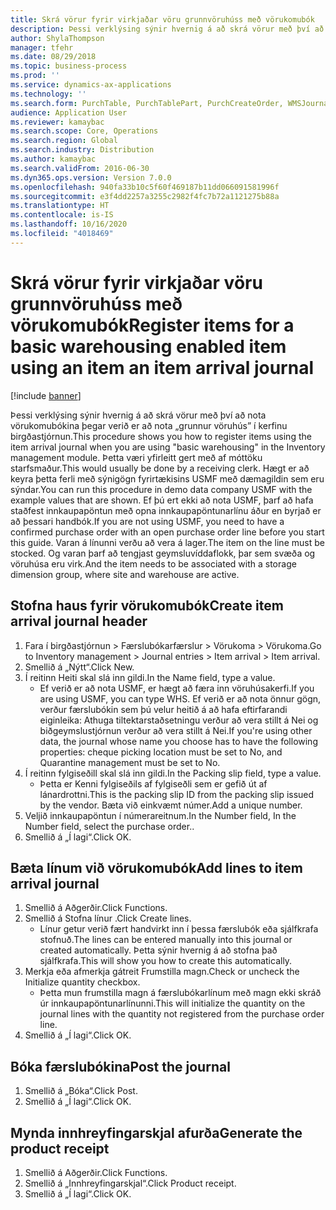 ```yaml
---
title: Skrá vörur fyrir virkjaðar vöru grunnvöruhúss með vörukomubók
description: Þessi verklýsing sýnir hvernig á að skrá vörur með því að nota vörukomubókina þegar verið er að nota „grunnur vöruhús” í kerfinu birgðastjórnun.
author: ShylaThompson
manager: tfehr
ms.date: 08/29/2018
ms.topic: business-process
ms.prod: ''
ms.service: dynamics-ax-applications
ms.technology: ''
ms.search.form: PurchTable, PurchTablePart, PurchCreateOrder, WMSJournalTable, WMSJournalCreate, PurchEditLines
audience: Application User
ms.reviewer: kamaybac
ms.search.scope: Core, Operations
ms.search.region: Global
ms.search.industry: Distribution
ms.author: kamaybac
ms.search.validFrom: 2016-06-30
ms.dyn365.ops.version: Version 7.0.0
ms.openlocfilehash: 940fa33b10c5f60f469187b11dd066091581996f
ms.sourcegitcommit: e3f4dd2257a3255c2982f4fc7b72a1121275b88a
ms.translationtype: HT
ms.contentlocale: is-IS
ms.lasthandoff: 10/16/2020
ms.locfileid: "4018469"
---
```

# <a name="register-items-for-a-basic-warehousing-enabled-item-using-an-item-an-item-arrival-journal"></a><span data-ttu-id="294c2-103">Skrá vörur fyrir virkjaðar vöru grunnvöruhúss með vörukomubók</span><span class="sxs-lookup"><span data-stu-id="294c2-103">Register items for a basic warehousing enabled item using an item an item arrival journal</span></span>

[!include [banner](../../includes/banner.md)]

<span data-ttu-id="294c2-104">Þessi verklýsing sýnir hvernig á að skrá vörur með því að nota vörukomubókina þegar verið er að nota „grunnur vöruhús” í kerfinu birgðastjórnun.</span><span class="sxs-lookup"><span data-stu-id="294c2-104">This procedure shows you how to register items using the item arrival journal when you are using "basic warehousing" in the Inventory management module.</span></span> <span data-ttu-id="294c2-105">Þetta væri yfirleitt gert með af móttöku starfsmaður.</span><span class="sxs-lookup"><span data-stu-id="294c2-105">This would usually be done by a receiving clerk.</span></span> <span data-ttu-id="294c2-106">Hægt er að keyra þetta ferli með sýnigögn fyrirtækisins USMF með dæmagildin sem eru sýndar.</span><span class="sxs-lookup"><span data-stu-id="294c2-106">You can run this procedure in demo data company USMF with the example values that are shown.</span></span>  <span data-ttu-id="294c2-107">Ef þú ert ekki að nota USMF, þarf að hafa staðfest innkaupapöntun með opna innkaupapöntunarlínu áður en byrjað er að þessari handbók.</span><span class="sxs-lookup"><span data-stu-id="294c2-107">If you are not using USMF, you need to have a confirmed purchase order with an open purchase order line before you start this guide.</span></span> <span data-ttu-id="294c2-108">Varan á línunni verðu að vera á lager.</span><span class="sxs-lookup"><span data-stu-id="294c2-108">The item on the line must be stocked.</span></span> <span data-ttu-id="294c2-109">Og varan þarf að tengjast geymsluvíddaflokk, þar sem svæða og vöruhúsa eru virk.</span><span class="sxs-lookup"><span data-stu-id="294c2-109">And the item needs to be associated with a storage dimension group, where site and warehouse are active.</span></span>


## <a name="create-item-arrival-journal-header"></a><span data-ttu-id="294c2-110">Stofna haus fyrir vörukomubók</span><span class="sxs-lookup"><span data-stu-id="294c2-110">Create item arrival journal header</span></span>
1. <span data-ttu-id="294c2-111">Fara í birgðastjórnun > Færslubókarfærslur > Vörukoma > Vörukoma.</span><span class="sxs-lookup"><span data-stu-id="294c2-111">Go to Inventory management > Journal entries > Item arrival > Item arrival.</span></span>
2. <span data-ttu-id="294c2-112">Smellið á „Nýtt“.</span><span class="sxs-lookup"><span data-stu-id="294c2-112">Click New.</span></span>
3. <span data-ttu-id="294c2-113">Í reitinn Heiti skal slá inn gildi.</span><span class="sxs-lookup"><span data-stu-id="294c2-113">In the Name field, type a value.</span></span>
    * <span data-ttu-id="294c2-114">Ef verið er að nota USMF, er hægt að færa inn vöruhúsakerfi.</span><span class="sxs-lookup"><span data-stu-id="294c2-114">If you are using USMF, you can type WHS.</span></span> <span data-ttu-id="294c2-115">Ef verið er að nota önnur gögn, verður færslubókin sem þú velur heitið á að hafa eftirfarandi eiginleika: Athuga tiltektarstaðsetningu verður að vera stillt á Nei og biðgeymslustjórnun verður að vera stillt á Nei.</span><span class="sxs-lookup"><span data-stu-id="294c2-115">If you're using other data, the journal whose name you choose has to have the following properties: cheque picking location must be set to No, and Quarantine management must be set to No.</span></span>  
4. <span data-ttu-id="294c2-116">Í reitinn fylgiseðill skal slá inn gildi.</span><span class="sxs-lookup"><span data-stu-id="294c2-116">In the Packing slip field, type a value.</span></span>
    * <span data-ttu-id="294c2-117">Þetta er Kenni fylgiseðils af fylgiseðli sem er gefið út af lánardrottni.</span><span class="sxs-lookup"><span data-stu-id="294c2-117">This is the packing slip ID from the packing slip issued by the vendor.</span></span> <span data-ttu-id="294c2-118">Bæta við einkvæmt númer.</span><span class="sxs-lookup"><span data-stu-id="294c2-118">Add a unique number.</span></span>  
5. <span data-ttu-id="294c2-119">Veljið innkaupapöntun í númerareitnum.</span><span class="sxs-lookup"><span data-stu-id="294c2-119">In the Number field, In the Number field, select the purchase order..</span></span>
6. <span data-ttu-id="294c2-120">Smellið á „Í lagi“.</span><span class="sxs-lookup"><span data-stu-id="294c2-120">Click OK.</span></span>

## <a name="add-lines-to-item-arrival-journal"></a><span data-ttu-id="294c2-121">Bæta línum við vörukomubók</span><span class="sxs-lookup"><span data-stu-id="294c2-121">Add lines to item arrival journal</span></span>
1. <span data-ttu-id="294c2-122">Smellið á Aðgerðir.</span><span class="sxs-lookup"><span data-stu-id="294c2-122">Click Functions.</span></span>
2. <span data-ttu-id="294c2-123">Smellið á Stofna línur .</span><span class="sxs-lookup"><span data-stu-id="294c2-123">Click Create lines.</span></span>
    * <span data-ttu-id="294c2-124">Línur getur verið fært handvirkt inn í þessa færslubók eða sjálfkrafa stofnuð.</span><span class="sxs-lookup"><span data-stu-id="294c2-124">The lines can be entered manually into this journal or created automatically.</span></span> <span data-ttu-id="294c2-125">Þetta sýnir hvernig á að stofna það sjálfkrafa.</span><span class="sxs-lookup"><span data-stu-id="294c2-125">This will show you how to create this automatically.</span></span>  
3. <span data-ttu-id="294c2-126">Merkja eða afmerkja gátreit Frumstilla magn.</span><span class="sxs-lookup"><span data-stu-id="294c2-126">Check or uncheck the Initialize quantity checkbox.</span></span>
    * <span data-ttu-id="294c2-127">Þetta mun frumstilla magn á færslubókarlínum með magn ekki skráð úr innkaupapöntunarlínunni.</span><span class="sxs-lookup"><span data-stu-id="294c2-127">This will initialize the quantity on the journal lines with the quantity not registered from the purchase order line.</span></span>  
4. <span data-ttu-id="294c2-128">Smellið á „Í lagi“.</span><span class="sxs-lookup"><span data-stu-id="294c2-128">Click OK.</span></span>

## <a name="post-the-journal"></a><span data-ttu-id="294c2-129">Bóka færslubókina</span><span class="sxs-lookup"><span data-stu-id="294c2-129">Post the journal</span></span>
1. <span data-ttu-id="294c2-130">Smellið á „Bóka“.</span><span class="sxs-lookup"><span data-stu-id="294c2-130">Click Post.</span></span>
2. <span data-ttu-id="294c2-131">Smellið á „Í lagi“.</span><span class="sxs-lookup"><span data-stu-id="294c2-131">Click OK.</span></span>

## <a name="generate-the-product-receipt"></a><span data-ttu-id="294c2-132">Mynda innhreyfingarskjal afurða</span><span class="sxs-lookup"><span data-stu-id="294c2-132">Generate the product receipt</span></span>
1. <span data-ttu-id="294c2-133">Smellið á Aðgerðir.</span><span class="sxs-lookup"><span data-stu-id="294c2-133">Click Functions.</span></span>
2. <span data-ttu-id="294c2-134">Smellið á „Innhreyfingarskjal“.</span><span class="sxs-lookup"><span data-stu-id="294c2-134">Click Product receipt.</span></span>
3. <span data-ttu-id="294c2-135">Smellið á „Í lagi“.</span><span class="sxs-lookup"><span data-stu-id="294c2-135">Click OK.</span></span>

